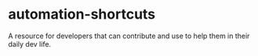 # automation-shortcuts
A resource for developers that can contribute and use to help them in their daily dev life. 
